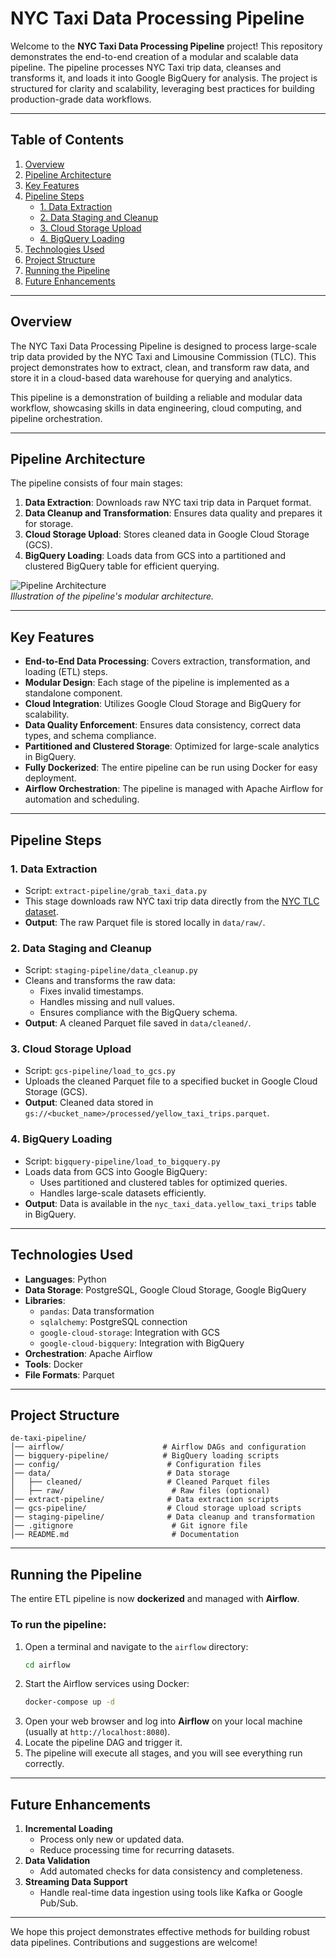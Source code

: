# NYC Taxi Data Processing Pipeline

Welcome to the **NYC Taxi Data Processing Pipeline** project! This repository demonstrates the end-to-end creation of a modular and scalable data pipeline. The pipeline processes NYC Taxi trip data, cleanses and transforms it, and loads it into Google BigQuery for analysis. The project is structured for clarity and scalability, leveraging best practices for building production-grade data workflows.

---

## **Table of Contents**
1. [Overview](#overview)
2. [Pipeline Architecture](#pipeline-architecture)
3. [Key Features](#key-features)
4. [Pipeline Steps](#pipeline-steps)
    - [1. Data Extraction](#1-data-extraction)
    - [2. Data Staging and Cleanup](#2-data-staging-and-cleanup)
    - [3. Cloud Storage Upload](#3-cloud-storage-upload)
    - [4. BigQuery Loading](#4-bigquery-loading)
5. [Technologies Used](#technologies-used)
6. [Project Structure](#project-structure)
7. [Running the Pipeline](#running-the-pipeline)
8. [Future Enhancements](#future-enhancements)

---

## **Overview**
The NYC Taxi Data Processing Pipeline is designed to process large-scale trip data provided by the NYC Taxi and Limousine Commission (TLC). This project demonstrates how to extract, clean, and transform raw data, and store it in a cloud-based data warehouse for querying and analytics.

This pipeline is a demonstration of building a reliable and modular data workflow, showcasing skills in data engineering, cloud computing, and pipeline orchestration.

---

## **Pipeline Architecture**
The pipeline consists of four main stages:

1. **Data Extraction**: Downloads raw NYC taxi trip data in Parquet format.
2. **Data Cleanup and Transformation**: Ensures data quality and prepares it for storage.
3. **Cloud Storage Upload**: Stores cleaned data in Google Cloud Storage (GCS).
4. **BigQuery Loading**: Loads data from GCS into a partitioned and clustered BigQuery table for efficient querying.

![Pipeline Architecture](https://via.placeholder.com/800x400)  
_Illustration of the pipeline's modular architecture._

---

## **Key Features**
- **End-to-End Data Processing**: Covers extraction, transformation, and loading (ETL) steps.
- **Modular Design**: Each stage of the pipeline is implemented as a standalone component.
- **Cloud Integration**: Utilizes Google Cloud Storage and BigQuery for scalability.
- **Data Quality Enforcement**: Ensures data consistency, correct data types, and schema compliance.
- **Partitioned and Clustered Storage**: Optimized for large-scale analytics in BigQuery.
- **Fully Dockerized**: The entire pipeline can be run using Docker for easy deployment.
- **Airflow Orchestration**: The pipeline is managed with Apache Airflow for automation and scheduling.

---

## **Pipeline Steps**

### **1. Data Extraction**
- Script: `extract-pipeline/grab_taxi_data.py`
- This stage downloads raw NYC taxi trip data directly from the [NYC TLC dataset](https://www.nyc.gov/site/tlc/about/tlc-trip-record-data.page).
- **Output**: The raw Parquet file is stored locally in `data/raw/`.

### **2. Data Staging and Cleanup**
- Script: `staging-pipeline/data_cleanup.py`
- Cleans and transforms the raw data:
  - Fixes invalid timestamps.
  - Handles missing and null values.
  - Ensures compliance with the BigQuery schema.
- **Output**: A cleaned Parquet file saved in `data/cleaned/`.

### **3. Cloud Storage Upload**
- Script: `gcs-pipeline/load_to_gcs.py`
- Uploads the cleaned Parquet file to a specified bucket in Google Cloud Storage (GCS).
- **Output**: Cleaned data stored in `gs://<bucket_name>/processed/yellow_taxi_trips.parquet`.

### **4. BigQuery Loading**
- Script: `bigquery-pipeline/load_to_bigquery.py`
- Loads data from GCS into Google BigQuery:
  - Uses partitioned and clustered tables for optimized queries.
  - Handles large-scale datasets efficiently.
- **Output**: Data is available in the `nyc_taxi_data.yellow_taxi_trips` table in BigQuery.

---

## **Technologies Used**

- **Languages**: Python
- **Data Storage**: PostgreSQL, Google Cloud Storage, Google BigQuery
- **Libraries**:
  - `pandas`: Data transformation
  - `sqlalchemy`: PostgreSQL connection
  - `google-cloud-storage`: Integration with GCS
  - `google-cloud-bigquery`: Integration with BigQuery
- **Orchestration**: Apache Airflow
- **Tools**: Docker
- **File Formats**: Parquet

---

## **Project Structure**
```
de-taxi-pipeline/
│── airflow/                      # Airflow DAGs and configuration
│── bigquery-pipeline/            # BigQuery loading scripts
│── config/                        # Configuration files
│── data/                          # Data storage
│   ├── cleaned/                   # Cleaned Parquet files
│   ├── raw/                        # Raw files (optional)
│── extract-pipeline/              # Data extraction scripts
│── gcs-pipeline/                  # Cloud storage upload scripts
│── staging-pipeline/              # Data cleanup and transformation
│── .gitignore                      # Git ignore file
│── README.md                       # Documentation
```

---

## **Running the Pipeline**

The entire ETL pipeline is now **dockerized** and managed with **Airflow**.

### **To run the pipeline:**
1. Open a terminal and navigate to the `airflow` directory:
   ```sh
   cd airflow
   ```
2. Start the Airflow services using Docker:
   ```sh
   docker-compose up -d
   ```
3. Open your web browser and log into **Airflow** on your local machine (usually at `http://localhost:8080`).
4. Locate the pipeline DAG and trigger it.
5. The pipeline will execute all stages, and you will see everything run correctly.

---

## **Future Enhancements**
1. **Incremental Loading**
   - Process only new or updated data.
   - Reduce processing time for recurring datasets.
2. **Data Validation**
   - Add automated checks for data consistency and completeness.
3. **Streaming Data Support**
   - Handle real-time data ingestion using tools like Kafka or Google Pub/Sub.

---

We hope this project demonstrates effective methods for building robust data pipelines. Contributions and suggestions are welcome!

